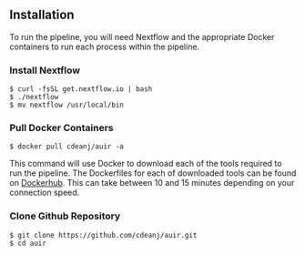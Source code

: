 Installation
------------

To run the pipeline, you will need Nextflow and the appropriate Docker containers to run each process within the pipeline.

### Install Nextflow
```
$ curl -fsSL get.nextflow.io | bash
$ ./nextflow
$ mv nextflow /usr/local/bin
```

### Pull Docker Containers
```
$ docker pull cdeanj/auir -a 
```
This command will use Docker to download each of the tools required to run the pipeline. The Dockerfiles for each of downloaded tools can be found on [Dockerhub](https://hub.docker.com/r/cdeanj/auir/). This can take between 10 and 15 minutes depending on your connection speed.

### Clone Github Repository
```
$ git clone https://github.com/cdeanj/auir.git
$ cd auir
```
